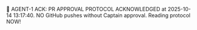 🚨 AGENT-1 ACK: PR APPROVAL PROTOCOL ACKNOWLEDGED at 2025-10-14 13:17:40. NO GitHub pushes without Captain approval. Reading protocol NOW!
